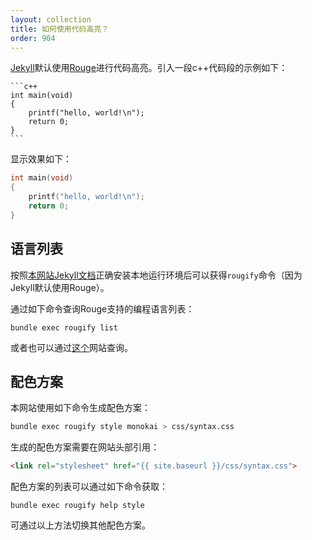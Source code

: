 ```yaml
---
layout: collection
title: 如何使用代码高亮？
order: 904
---
```


[Jekyll](jekyll.html)默认使用[Rouge](https://github.com/rouge-ruby/rouge)进行代码高亮。引入一段c++代码段的示例如下：

```liquid
​```c++
int main(void)
{
	printf("hello, world!\n");
	return 0;
}
​```
```

显示效果如下：

```c++
int main(void)
{
	printf("hello, world!\n");
	return 0;
}
```

## 语言列表

按照[本网站Jekyll文档](jekyll.html)正确安装本地运行环境后可以获得``rougify``命令（因为Jekyll默认使用Rouge）。

通过如下命令查询Rouge支持的编程语言列表：

```shell
bundle exec rougify list
```

或者也可以通过[这个](https://github.com/rouge-ruby/rouge/wiki/List-of-supported-languages-and-lexers)网站查询。

## 配色方案

本网站使用如下命令生成配色方案：

```bash
bundle exec rougify style monokai > css/syntax.css
```

生成的配色方案需要在网站头部引用：

```html
<link rel="stylesheet" href="{{ site.baseurl }}/css/syntax.css">
```

配色方案的列表可以通过如下命令获取：

```
bundle exec rougify help style
```

可通过以上方法切换其他配色方案。